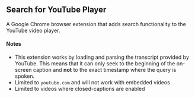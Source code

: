 ## Search for YouTube Player ##

A Google Chrome browser extension that adds search functionality to the YouTube video player.

#### Notes ####

* This extension works by loading and parsing the transcript provided by YouTube. This means that it can only seek to the beginning of the on-screen caption and **not** to the exact timestamp where the query is spoken.
* Limited to `youtube.com` and will not work with embedded videos
* Limited to videos where closed-captions are enabled
